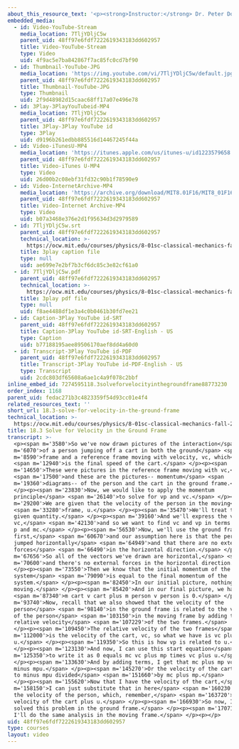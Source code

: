 ```yaml
---
about_this_resource_text: '<p><strong>Instructor:</strong> Dr. Peter Dourmashkin</p>'
embedded_media:
  - id: Video-YouTube-Stream
    media_location: 7TljYDljC5w
    parent_uid: 48ff97e6fdf7222619343183dd602957
    title: Video-YouTube-Stream
    type: Video
    uid: 4f9ac5e7ba842867f7ac85fc0cd7bf90
  - id: Thumbnail-YouTube-JPG
    media_location: 'https://img.youtube.com/vi/7TljYDljC5w/default.jpg'
    parent_uid: 48ff97e6fdf7222619343183dd602957
    title: Thumbnail-YouTube-JPG
    type: Thumbnail
    uid: 2f9d48982d15caac68ff17a07e496e78
  - id: 3Play-3PlayYouTubeid-MP4
    media_location: 7TljYDljC5w
    parent_uid: 48ff97e6fdf7222619343183dd602957
    title: 3Play-3Play YouTube id
    type: 3Play
    uid: d9196b261edbb885516d14467245f44a
  - id: Video-iTunesU-MP4
    media_location: 'https://itunes.apple.com/us/itunes-u/id1223579658'
    parent_uid: 48ff97e6fdf7222619343183dd602957
    title: Video-iTunes U-MP4
    type: Video
    uid: 26d00b2c08ebf31fd32c90b1f78590e9
  - id: Video-InternetArchive-MP4
    media_location: 'https://archive.org/download/MIT8.01F16/MIT8_01F16_L18v03_360p.mp4'
    parent_uid: 48ff97e6fdf7222619343183dd602957
    title: Video-Internet Archive-MP4
    type: Video
    uid: b07a3468e376e2d1f95634d3d2979589
  - id: 7TljYDljC5w.srt
    parent_uid: 48ff97e6fdf7222619343183dd602957
    technical_location: >-
      https://ocw.mit.edu/courses/physics/8-01sc-classical-mechanics-fall-2016/week-6-continuous-mass-transfer/18.3-solve-for-velocity-in-the-ground-frame/18.3-solve-for-velocity-in-the-ground-frame/7TljYDljC5w.srt
    title: 3play caption file
    type: null
    uid: ae699e7e2bf7b3cf6dc85c3e82cf61a0
  - id: 7TljYDljC5w.pdf
    parent_uid: 48ff97e6fdf7222619343183dd602957
    technical_location: >-
      https://ocw.mit.edu/courses/physics/8-01sc-classical-mechanics-fall-2016/week-6-continuous-mass-transfer/18.3-solve-for-velocity-in-the-ground-frame/18.3-solve-for-velocity-in-the-ground-frame/7TljYDljC5w.pdf
    title: 3play pdf file
    type: null
    uid: f8ae4488df1e3a4c0b0461b30fd7ee21
  - id: Caption-3Play YouTube id-SRT
    parent_uid: 48ff97e6fdf7222619343183dd602957
    title: Caption-3Play YouTube id-SRT-English - US
    type: Caption
    uid: b77188195aee89506170aef8dd4a60d0
  - id: Transcript-3Play YouTube id-PDF
    parent_uid: 48ff97e6fdf7222619343183dd602957
    title: Transcript-3Play YouTube id-PDF-English - US
    type: Transcript
    uid: 2cdc803df65608a6ae1c4a9f078c2bbf
inline_embed_id: 7274595118.3solveforvelocityinthegroundframe88773230
order_index: 1168
parent_uid: fedac271b3c4823359f54d93cc01e4f4
related_resources_text: ''
short_url: 18.3-solve-for-velocity-in-the-ground-frame
technical_location: >-
  https://ocw.mit.edu/courses/physics/8-01sc-classical-mechanics-fall-2016/week-6-continuous-mass-transfer/18.3-solve-for-velocity-in-the-ground-frame/18.3-solve-for-velocity-in-the-ground-frame
title: 18.3 Solve for Velocity in the Ground Frame
transcript: >-
  <p><span m='3580'>So we've now drawn pictures of the interaction</span> <span
  m='6070'>of a person jumping off a cart in both the ground</span> <span
  m='8590'>frame and a reference frame moving with velocity, vc, which</span>
  <span m='12940'>is the final speed of the cart.</span> </p><p><span
  m='14650'>These were pictures in the reference frame moving with vc,</span>
  <span m='17500'>and these are the pictures-- momentum</span> <span
  m='19360'>diagrams-- of the person and the cart in the ground frame.</span>
  </p><p><span m='23830'>Now, we would like to apply the momentum
  principle</span> <span m='26140'>to solve for vp and vc.</span> </p><p><span
  m='29200'>We are given that the velocity of the person in the moving</span>
  <span m='33280'>frame, u.</span> </p><p><span m='35470'>We'll treat this as a
  given quantity.</span> </p><p><span m='39160'>And we'll express the velocity,
  vc,</span> <span m='42130'>and so we want to find vc and vp in terms of u and
  p and mc.</span> </p><p><span m='56530'>Now, we'll use the ground frame
  first,</span> <span m='60670'>and our assumption here is that the person
  jumped horizontally</span> <span m='64949'>and that there are no external
  forces</span> <span m='66490'>in the horizontal direction.</span> </p><p><span
  m='67656'>So all of the vectors we've drawn are horizontal,</span> <span
  m='70600'>and there's no external forces in the horizontal direction.</span>
  </p><p><span m='73550'>Then we know that the initial momentum of the
  system</span> <span m='79090'>is equal to the final momentum of the
  system.</span> </p><p><span m='82450'>In our initial picture, nothing is
  moving.</span> </p><p><span m='85420'>And in our final picture, we have</span>
  <span m='87340'>m cart v cart plus m person v person is 0.</span> </p><p><span
  m='93740'>Now, recall that we also showed that the velocity of the
  person</span> <span m='98140'>in the ground frame is related to the velocity
  of the person</span> <span m='103150'>in the moving frame by adding the
  relative velocity</span> <span m='107229'>of the two frames.</span>
  </p><p><span m='109450'>The relative velocity of the two frames</span> <span
  m='112000'>is the velocity of the cart, vc, so what we have is vc plus
  u.</span> </p><p><span m='119350'>So this is how vp is related to u.</span>
  </p><p><span m='123130'>And now, I can use this start equation</span> <span
  m='125350'>to write it as 0 equals mc vc plus mp times vc plus u.</span>
  </p><p><span m='133630'>And by adding terms, I get that mc plus mp vc equals
  minus mpu.</span> </p><p><span m='145270'>Or the velocity of the cart is equal
  to minus mpu divided</span> <span m='151660'>by mc plus mp.</span>
  </p><p><span m='155620'>Now that I have the velocity of the cart,</span> <span
  m='158150'>I can just substitute that in here</span> <span m='160230'>to find
  the velocity of the person, which, remember,</span> <span m='163720'>was the
  velocity of the cart plus u.</span> </p><p><span m='166930'>So now, I've
  solved this problem in the ground frame.</span> </p><p><span m='170710'>Next,
  I'll do the same analysis in the moving frame.</span> </p><p></p>
uid: 48ff97e6fdf7222619343183dd602957
type: courses
layout: video
---
```

